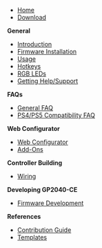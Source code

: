- [Home](README "GP2040-CE | RP2040 Gamepad Firmware Documentation")
- [Download](download "GP2040-CE | Download")

**General**

- [Introduction](introduction "GP2040-CE | Introduction")
- [Firmware Installation](installation "GP2040-CE | Firmware Installation")
- [Usage](usage "GP2040-CE | Usage")
- [Hotkeys](hotkeys "GP2040-CE | Hotkeys")
- [RGB LEDs](rgb-leds "GP2040-CE | RGB LEDs")
- [Getting Help/Support](getting-help-support "GP2040-CE | Getting Help")

**FAQs**

- [General FAQ](faq "GP2040-CE | Frequently Asked Questions (FAQ)")
- [PS4/PS5 Compatibility FAQ](faq-ps4-ps5-compatibility "GP2040-CE | PS4-PS5 Compatibility")

**Web Configurator**

- [Web Configurator](web-configurator "GP2040-CE | Web Configurator")
- [Add-Ons](add-ons "GP2040-CE | Web Configurator - Add-ons")

**Controller Building**

- [Wiring](wiring "GP2040-CE | Wiring Guide")

**Developing GP2040-CE**

- [Firmware Development](development "GP2040-CE | Development")

**References**

- [Contribution Guide](contribution-guide "GP2040-CE | Contribution Guide")
- [Templates](templates "GP2040-CE | Templates")

